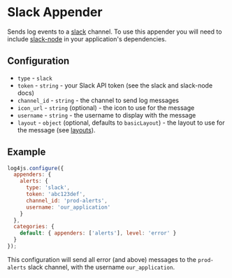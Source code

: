 # Slack Appender

Sends log events to a [slack](https://slack.com) channel. To use this appender you will need to include [slack-node](https://www.npmjs.com/package/slack-node) in your application's dependencies.

## Configuration

* `type` - `slack`
* `token` - `string` - your Slack API token (see the slack and slack-node docs)
* `channel_id` - `string` - the channel to send log messages
* `icon_url` - `string` (optional) - the icon to use for the message
* `username` - `string` - the username to display with the message
* `layout` - `object` (optional, defaults to `basicLayout`) - the layout to use for the message (see [layouts](layouts.md)).

## Example

```javascript
log4js.configure({
  appenders: {
    alerts: {
      type: 'slack',
      token: 'abc123def',
      channel_id: 'prod-alerts',
      username: 'our_application'
    }
  },
  categories: {
    default: { appenders: ['alerts'], level: 'error' }
  }
});
```
This configuration will send all error (and above) messages to the `prod-alerts` slack channel, with the username `our_application`.
